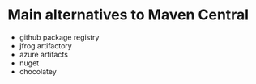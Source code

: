 # Main alternatives to Maven Central

- github package registry
- jfrog artifactory
- azure artifacts
- nuget
- chocolatey
